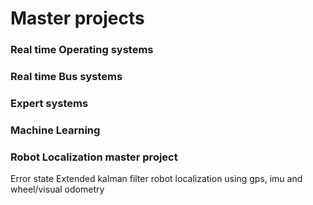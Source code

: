 # Master projects

### Real time Operating systems

### Real time Bus systems

### Expert systems

### Machine Learning

### Robot Localization master project
Error state Extended kalman filter robot localization using gps, imu and wheel/visual odometry
